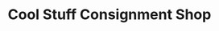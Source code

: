 ---
title: "Cool Stuff Consignment Shop"
url: /clinton/cool-stuff-consignment-shop/
shop: Gebrauchtwaren
---